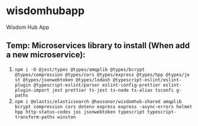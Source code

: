 # wisdomhubapp

Wisdom Hub App

## Temp: Microservices library to install (When add a new microservice):

1. ` npm i -D @jest/types @types/amqplib @types/bcrypt @types/compression @types/cors @types/express @types/hpp @types/je
   st @types/jsonwebtoken @types/lodash @typescript-eslint/eslint-plugin @typescript-eslint/parser eslint-config-prettier eslint-plugin-import jest prettier ts-jest ts-node ts-alias tsconfi
   g-paths
   `
2. `npm i @elastic/elasticsearch @hassonor/wisdomhub-shared amqplib bcrypt compression cors dotenv express express
   -async-errors helmet hpp http-status-codes joi jsonwebtoken typescript typescript-transform-paths winston
   `